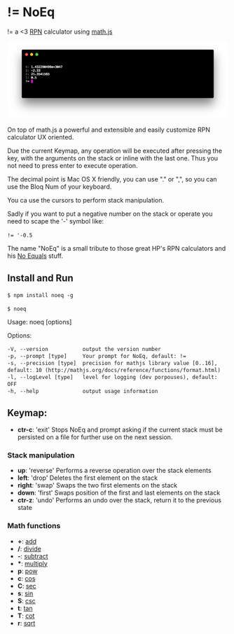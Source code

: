 # != NoEq

!= a <3 [RPN](https://en.wikipedia.org/wiki/Reverse_Polish_notation) calculator using [math.js](http://mathjs.org/)

![Alt vmware](https://github.com/carvilsi/noeq/blob/main/img/noeq.png)


On top of math.js a powerful and extensible and easily customize RPN calculator UX oriented.

Due the current Keymap, any operation will be executed after pressing the key, with the arguments on the stack or inline with the last one. Thus you not need to press enter to execute operation.

The decimal point is Mac OS X friendly, you can use "." or ",", so you can use the Bloq Num of your keyboard.

You ca use the cursors to perform stack manipulation.

Sadly if you want to put a negative number on the stack or operate you need to scape the '-' symbol like:

`!= '-0.5`

The name "NoEq" is a small tribute to those great HP's RPN calculators and his [No Equals](https://en.wikipedia.org/wiki/Reverse_Polish_notation#Hewlett-Packard) stuff.


## Install and Run

  `$ npm install noeq -g`

  `$ noeq`

  Usage: noeq [options]

  Options:

    -V, --version           output the version number
    -p, --prompt [type]     Your prompt for NoEq, default: !=
    -s, --precision [type]  precision for mathjs library value [0..16], default: 10 (http://mathjs.org/docs/reference/functions/format.html)
    -l, --logLevel [type]   level for logging (dev porpouses), default: OFF
    -h, --help              output usage information

## Keymap:

* **ctr-c**: 'exit' Stops NoEq and prompt asking if the current stack must be persisted on a file for further use on the next session.

### Stack manipulation

* **up**: 'reverse' Performs a reverse operation over the stack elements
* **left**: 'drop' Deletes the first element on the stack
* **right**: 'swap' Swaps the two first elements on the stack
* **down**: 'first' Swaps position of the first and last elements on the stack
* **ctr-z**: 'undo' Performs an undo over the stack, return it to the previous state


### Math functions

* **+**: [add](http://mathjs.org/docs/reference/functions/add.html)
* **/**: [divide](http://mathjs.org/docs/reference/functions/divide.html)
* **-**: [subtract](http://mathjs.org/docs/reference/functions/subtract.html)
* **\***: [multiply](http://mathjs.org/docs/reference/functions/multiply.html)
* **p**: [pow](http://mathjs.org/docs/reference/functions/pow.html)
* **c**: [cos](http://mathjs.org/docs/reference/functions/cos.html)
* **C**: [sec](http://mathjs.org/docs/reference/functions/sec.html)
* **s**: [sin](http://mathjs.org/docs/reference/functions/sin.html)
* **S**: [csc](http://mathjs.org/docs/reference/functions/csc.html)
* **t**: [tan](http://mathjs.org/docs/reference/functions/tan.html)
* **T**: [cot](http://mathjs.org/docs/reference/functions/cot.html)
* **r**: [sqrt](http://mathjs.org/docs/reference/functions/sqrt.html)
